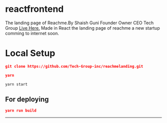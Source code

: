 # reactfrontend
The landing page of Reachme.By Shaish Guni Founder Owner CEO Tech Group
[Live Here.](https://reachme.netlify.app/)
Made in React the landing page of reachme a new startup comming to internet soon.
	

# Local Setup

```json
git clone https://github.com/Tech-Group-inc/reachmelanding.git
```

```json
yarn
```
```
yarn start
```

## For deploying

```json
yarn run build
```

				
<hr>
